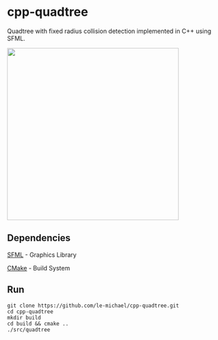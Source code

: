 # cpp-quadtree
Quadtree with fixed radius collision detection implemented in C++ using SFML.

<img src="https://user-images.githubusercontent.com/13042828/117929301-a23d5b00-b2ca-11eb-9b71-460cee3762e1.gif" width="400" height="400">

## Dependencies

[SFML](https://github.com/SFML/SFML) - Graphics Library

[CMake](https://cmake.org/) - Build System


## Run
```
git clone https://github.com/le-michael/cpp-quadtree.git
cd cpp-quadtree
mkdir build
cd build && cmake ..
./src/quadtree
```

